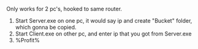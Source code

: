 Only works for 2 pc's, hooked to same router.

1. Start Server.exe on one pc, it would say ip and create "Bucket" folder, which gonna be copied.
2. Start Client.exe on other pc, and enter ip that you got from Server.exe
3. %Profit%
